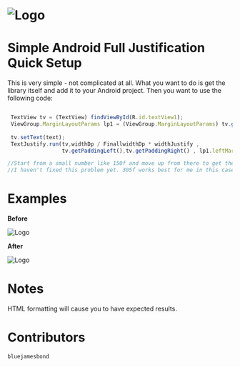![Logo](https://raw.github.com/bluejamesbond/TextJustify-Android/master/textjustify%20design%20logo%20%5Ba%5D.png)
=======
**Simple Android Full Justification**
Quick Setup
=======
This is very simple - not complicated at all. What you want to do is get the library itself and add it to your Android project. Then you want to use the following code:

```js

 TextView tv = (TextView) findViewById(R.id.textView1);
 ViewGroup.MarginLayoutParams lp1 = (ViewGroup.MarginLayoutParams) tv.getLayoutParams();
	     
 tv.setText(text);
 TextJustify.run(tv,widthDp / FinallwidthDp * widthJustify ,
                 tv.getPaddingLeft(),tv.getPaddingRight() , lp1.leftMargin, lp1.rightMargin);

//Start from a small number like 150f and move up from there to get the exact width. 
//I haven't fixed this problem yet. 305f works best for me in this case.

```
Examples
=======
**Before**

![Logo](http://i.stack.imgur.com/ck0bY.png)

**After**

![Logo](http://i.stack.imgur.com/dujWm.png)

Notes
=======
HTML formatting will cause you to have expected results.

Contributors
=======

```js
bluejamesbond
```
